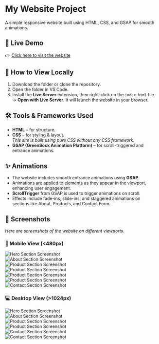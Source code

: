 # My Website Project

A simple responsive website built using HTML, CSS, and GSAP for smooth animations.

## 🔗 Live Demo

👉 [Click here to visit the website](https://kyara-beverages-homepage.netlify.app/)

## 📖 How to View Locally

1. Download the folder or clone the repository.
2. Open the folder in VS Code.
3. Install the **Live Server** extension, then right-click on the `index.html` file → **Open with Live Server**. It will launch the website in your browser.

## 🛠️ Tools & Frameworks Used

- **HTML** – for structure.
- **CSS** – for styling & layout.  
  _This site is built using pure CSS without any CSS framework._
- **GSAP (GreenSock Animation Platform)** – for scroll-triggered and entrance animations.

## ✨ Animations

- The website includes smooth entrance animations using **GSAP**.
- Animations are applied to elements as they appear in the viewport, enhancing user engagement.
- **ScrollTrigger** from GSAP is used to trigger animations on scroll.
- Effects include fade-ins, slide-ins, and staggered animations on sections like About, Products, and Contact Form.

## 📸 Screenshots

_Here are screenshots of the website on different viewports._

### 📱 Mobile View (<480px)

![Hero Section Screenshot](/screenshots/Mobile%20view/mobile-1.jpg)  
![About Section Screenshot](/screenshots/Mobile%20view/mobile-2.jpg)  
![Product Section Screenshot](/screenshots/Mobile%20view/mobile-3.jpg)  
![Product Section Screenshot](/screenshots/Mobile%20view/mobile-4.jpg)  
![Product Section Screenshot](/screenshots/Mobile%20view/mobile-5.jpg)  
![Product Section Screenshot](/screenshots/Mobile%20view/mobile-6.jpg)  
![Contact Section Screenshot](/screenshots/Mobile%20view/mobile-7.jpg)  

### 💻 Desktop View (>1024px)

![Hero Section Screenshot](/screenshots/Desktop%20view/desktop-1.png)  
![About Section Screenshot](/screenshots/Desktop%20view/desktop-2.png)  
![Product Section Screenshot](/screenshots/Desktop%20view/desktop-3.png)  
![Product Section Screenshot](/screenshots/Desktop%20view/desktop-4.png)  
![Contact Section Screenshot](/screenshots/Desktop%20view/desktop-5.png)  
![Contact Section Screenshot](/screenshots/Desktop%20view/desktop-6.png)
